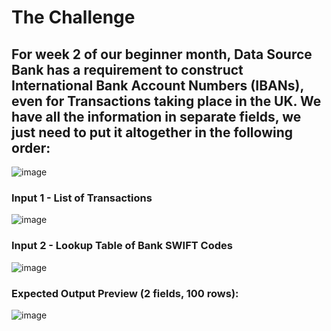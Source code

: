 # The Challenge
## For week 2 of our beginner month, Data Source Bank has a requirement to construct International Bank Account Numbers (IBANs), even for Transactions taking place in the UK. We have all the information in separate fields, we just need to put it altogether in the following order:
![image](https://github.com/user-attachments/assets/2afa955a-aec9-4fe8-a58c-e84e614f5b72)


### Input 1 - List of Transactions
![image](https://github.com/user-attachments/assets/3c356a9f-5c26-41f3-a949-4d2ef70dc076)

### Input 2 - Lookup Table of Bank SWIFT Codes
![image](https://github.com/user-attachments/assets/5fc3adb9-b780-4b60-9b80-961fedb2ef25)

### Expected Output Preview (2 fields, 100 rows):
![image](https://github.com/user-attachments/assets/b154c9fe-ec38-41eb-8e88-0af722fedd51)
